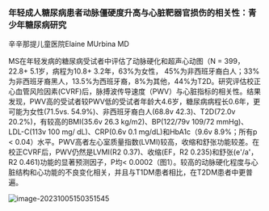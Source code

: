 ### 年轻成人糖尿病患者动脉僵硬度升高与心脏靶器官损伤的相关性：青少年糖尿病研究

辛辛那提儿童医院Elaine MUrbina MD 



MS在年轻发病的糖尿病受试者中评估了动脉硬化和超声心动图（N = 399，22.8+ 5.1岁，病程为10.8+ 3.2年，63%为女性， 45%为非西班牙裔白人；33%为非西班牙裔黑人，13.5%为西班牙裔，8%为其他，44%为T2D。研究评估校正心血管风险因素(CVRF)后，脉搏波传导速度（PWV）与心脏指标的相关性。结果发现，PWV高的受试者较PWV低的受试者年龄大4.6岁，糖尿病病程长0.6年，更可能为女性(71.5vs. 54.9%)、非西班牙裔白人(68.8v 42.3)、T2D(72.0v 20.2%)，有较高的BMI(35.6v 26.3 kg/m2)、BP(122/79v 109/72 mmHg)、LDL-C(113v 100 mg/ dL)、CRP(0.6v 0.1 mg/dL)和HbA1c（9.6v 8.9%；所有p < 0.04）水平。PWV高者左心室质量指数(LVMI)较高，收缩和舒张功能较差。在校正CVRF后，PWV仍然是LVMI(R2 0.37)、收缩(EF，R2 0.235)和舒张(e'/a'，R2 0.461)功能的显著预测因子，P均< 0.0002（图1）。较高的动脉硬化程度与心脏结构和心功能的不良变化相关，并且与T1DM患者相比，在T2DM患者中更普遍。



![image-20231005150351545](https://p.ipic.vip/jzmt5r.png)